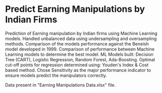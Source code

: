# Predict Earning Manipulations by Indian Firms

Prediction of Earning manipulation by Indian firms using Machine Learning models. 
Handled unbalanced data using undersampling and oversampling methods. 
Comparison of the models performance against the Beneish model developed in 1999. 
Comparison of performance between Machine Learning models to determine the best model. 
ML Models built: Decision Tree (CART), Logistic Regression, Random Forest, Ada-Boosting. 
Optimal cut-off points for regression determined using: Youden's Index & Cost based method. 
Chose Sensitivity as the major performance indicator to ensure models predict the manipulators correctly. 

Data present in "Earning Manipulations Data.xlsx" file. 
